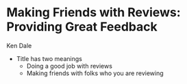# Making Friends with Reviews: Providing Great Feedback

Ken Dale

- Title has two meanings
  - Doing a good job with reviews
  - Making friends with folks who you are reviewing
